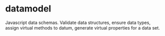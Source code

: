 # datamodel
Javascript data schemas. Validate data structures, ensure data types, assign virtual methods to datum, generate virtual properties for a data set.
